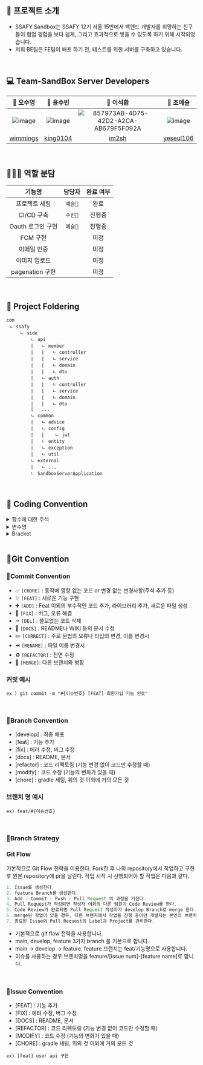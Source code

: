 ## 📌 프로젝트 소개
- SSAFY Sandbox는 SSAFY 12기 서울 15반에서 백엔드 개발자를 희망하는 친구들이 협업 경험을 보다 쉽게, 그리고 효과적으로 쌓을 수 있도록 하기 위해 시작되었습니다.
- 저희 BE팀은 FE팀이 배포 하기 전, 테스트를 위한 서버를 구축하고 있습니다.

<br>

## 💻 Team-SandBox Server Developers

| 🐹 오수영 | 🐯 윤수빈 | 🐻 이석환 | 🐰 조예슬 |
| :---------:|:----------:| :---------:|:----------:|
| ![image](https://github.com/user-attachments/assets/465a43f1-de91-43e4-b531-ef7462700bdd) | ![image](https://github.com/user-attachments/assets/3bd85917-32e8-4e89-99f7-8b05d724fd90) | ![857973AB-4D75-42D2-A2CA-AB679F5F092A](https://github.com/user-attachments/assets/dc6772fb-dc8d-4395-bc3e-ba9e2396a6bb) | ![image](https://github.com/user-attachments/assets/7e15b7a2-6516-48f8-8c7a-84e1fe1a9dcc) |
| [wimmings](https://github.com/wimmings) | [king0104](https://github.com/king0104) | [im2sh](https://github.com/im2sh) | [yeseul106](https://github.com/yeseul106) |

<br>

## 🙋🏻‍♀️ 역할 분담

<div markdown="1">  
 
| 기능명 | 담당자 | 완료 여부 |
| :-----: | :---: | :---: |
| 프로젝트 세팅 | `예슬🐰` | 완료 |
| CI/CD 구축 | `수빈🐯` | 진행중 |
| Oauth 로그인 구현 | `예슬🐰` | 진행중 |
| FCM 구현 |  | 미정 |
| 이메일 인증 |  | 미정 |
| 이미지 업로드 |  | 미정 |
| pagenation 구현 |  | 미정 |

<br>

## 📂 Project Foldering

```
com
 ㄴ ssafy
     ㄴ side
         ㄴ api
         |   ㄴ member
         |   |   ㄴ controller
         |   |   ㄴ service
         |   |   ㄴ domain
         |   |   ㄴ dto
         |   ㄴ auth
         |   |   ㄴ controller
         |   |   ㄴ service
         |   |   ㄴ domain
         |   |   ㄴ dto
         |   ...
         ㄴ common
         |   ㄴ advice
         |   ㄴ config
         |   |    ㄴ jwt
         |   ㄴ entity
         |   ㄴ exception
         |   ㄴ util
         ㄴ external
         |   ㄴ ...
         ㄴ SandboxServerApplication

```
<br>

## 📌 Coding Convention
<details>
 <summary >함수에 대한 주석  </summary>
 <div markdown="1">       

 ---
- backend에서 공통적으로 사용하는 함수의 경우, 모듈화를 통해 하나의 파일로 관리합니다.
- 하나의 파일의 시작 부분에 주석으로 상세 내용을 작성합니다. 정리해야 하는 부분은 다음과 같습니다.
- 보통 controller에 작성하기로 합니다
- **함수의 전체 기능**에 대한 설명
- 예시 코드
    
    ```tsx
    /**
     * @route GET /mission/all
     * @desc 지난 미션 모두 가져오기
     * */
     */
    const getCompletedMission = async (req: Request, res: Response) => {
      //어쩌구 저쩌구
    };
    ```
   
 <br>

 </div>
 </details>
 
 <details>
 <summary >변수명  </summary>
 <div markdown="1">       

 ---
     ### 읽기 쉽고 알기 쉬운 **변수명**으로 만들기

    ```tsx
    // great - "name" implies strings
    const subjectName = ['math', 'english', 'korea'];
    const subject = [{name: 'math', difficulty: 'easy’}]
    ```

    - boolean 같은 경우 “is”, “has”, “can”과 같은 접두어와 같이 사용한다.

    ```tsx
    // good
    const isOpen = true; const canWrite = true; const hasFruit = true;
    ```

    - 숫자일 경우 max, min, total과같은 단어로 설명한다.

    ```tsx
    // good
    let totalNum = 54;
    ```

    - 함수일 경우 동사와 명사를 사용하여 **actionResource**의 형식을 따르는 것이 좋다

    ```tsx
    // good
    const getUser = (firstName, LastName) => firstName + LastName
    ```
    <br>
   
   ### 변수(함수) 명에 대한 이름

    - 변수, 함수 , 인스턴스 - Camel Case
    - 함수명 작성 시 동사 + 명사
    - Class, Constructor - Pascal Case

    ```tsx
    // good
    var userId
    function addUserInfo () {}
    class UserInfo {}
    ```
   
   ### 파일명은 카멜케이스

      - 파일명 - Camel Case

      ### 상수는 무조건 대문자

      - 만약 여러 단어면 상수일 때만 _ (언더바 사용)

      ```tsx
      //bad
      const maxNum = 20;

      //good
      const MAX_NUM = 20;
      ```
 </div>
 </details>
 
<details>
 <summary >Bracket</summary>
  <div markdown="1">       

 ---
     ### 중괄호로 묶이지 않은 블록문을 금지

      블록문을 반드시 중괄호로 묶을 것을 강제합니다

      ```tsx
      // good
      if (flag) {
        count++;
      }

      // bad
      if (flag) count++;
      ```
   ### 들여쓰기로 스페이스 2번을 하지 않을 경우 에러

    ```tsx
    // good
    if (a) {
        b=c;
        function foo(d) {
            e=f;
        }
    }

    // bad
    if (a) {
      b=c;
      function foo(d) {
        e=f;
      }
    }
    ```
  </div>
 </details>
 
 <br>
 
 ## 📌Git Convention
 ### 🔹Commit Convention
 - ✅ `[CHORE]` : 동작에 영향 없는 코드 or 변경 없는 변경사항(주석 추가 등)
- ✨ `[FEAT]` : 새로운 기능 구현
- ➕ `[ADD]` : Feat 이외의 부수적인 코드 추가, 라이브러리 추가, 새로운 파일 생성
- 🔨 `[FIX]` : 버그, 오류 해결
- ⚰️ `[DEL]` : 쓸모없는 코드 삭제
- 📝 `[DOCS]` : README나 WIKI 등의 문서 수정
- ✏️ `[CORRECT]` : 주로 문법의 오류나 타입의 변경, 이름 변경시
- ⏪️ `[RENAME]` : 파일 이름 변경시
- ♻️ `[REFACTOR]` : 전면 수정
- 🔀 `[MERGE]`: 다른 브랜치와 병합

### 커밋 예시

`ex ) git commit -m "#{이슈번호} [FEAT] 회원가입 기능 완료"`

<br>

### 🔹Branch Convention

- [develop] : 최종 배포
- [feat] : 기능 추가
- [fix] : 에러 수정, 버그 수정
- [docs] : README, 문서
- [refactor] : 코드 리펙토링 (기능 변경 없이 코드만 수정할 때)
- [modify] : 코드 수정 (기능의 변화가 있을 때)
- [chore] : gradle 세팅, 위의 것 이외에 거의 모든 것

### 브랜치 명 예시

`ex) feat/#{이슈번호}`

<br>

### 🔹Branch Strategy
### Git Flow

기본적으로 Git Flow 전략을 이용한다. Fork한 후 나의 repository에서 작업하고 구현 후 원본 repository에 pr을 날린다. 작업 시작 시 선행되어야 할 작업은 다음과 같다.

```java
1. Issue를 생성한다.
2. feature Branch를 생성한다.
3. Add - Commit - Push - Pull Request 의 과정을 거친다.
4. Pull Request가 작성되면 작성자 이외의 다른 팀원이 Code Review를 한다.
5. Code Review가 완료되면 Pull Request 작성자가 develop Branch로 merge 한다.
6. merge된 작업이 있을 경우, 다른 브랜치에서 작업을 진행 중이던 개발자는 본인의 브랜치로 merge된 작업을 Pull 받아온다.
7. 종료된 Issue와 Pull Request의 Label과 Project를 관리한다.
```

- 기본적으로 git flow 전략을 사용합니다.
- main, develop, feature 3가지 branch 를 기본으로 합니다.
- main → develop → feature. feature 브랜치는 feat/기능명으로 사용합니다.
- 이슈를 사용하는 경우 브랜치명을 feature/[issue num]-[feature name]로 합니다.

<br>


### 🔹Issue Convention
- [FEAT] : 기능 추가
- [FIX] : 에러 수정, 버그 수정
- [DOCS] : README, 문서
- [REFACTOR] : 코드 리펙토링 (기능 변경 없이 코드만 수정할 때)
- [MODIFY] : 코드 수정 (기능의 변화가 있을 때)
- [CHORE] : gradle 세팅, 위의 것 이외에 거의 모든 것

`ex) [feat] user api 구현`
